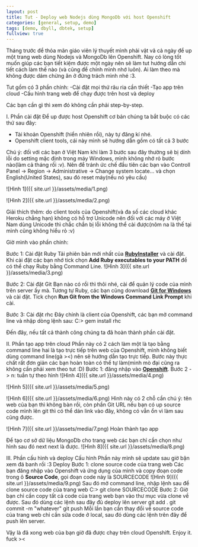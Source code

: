 ```yaml
---
layout: post
title: Tut - Deploy web Nodejs dùng MongoDb với host Openshift
categories: [general, setup, demo]
tags: [demo, dbyll, dbtek, setup]
fullview: true
---
```


Tháng trước để thỏa mãn giáo viên lý thuyết mình phải vật vã cả ngày để up một trang web dùng Nodejs và MongoDb lên Openshift. Nay có lòng tốt muốn giúp các bạn tiết kiệm được một ngày nên sẽ làm tut hướng dẫn chi tiết cách làm thế nào (và cũng để chính mình nhớ luôn). Ai làm theo mà không được dám chừng ăn ở đừng trách mình nhé :3.

Tut gồm có 3 phần chính: 
-Cài đặt mọi thứ râu ria cần thiết 
-Tạo app trên cloud 
-Cấu hình trang web để chạy được trên host và deploy

Các bạn cần gì thì xem đó không cần phải step-by-step.

I. Phần cài đặt
Để up được host Openshift cơ bản chúng ta bắt buộc có các thứ sau đây:
+ Tài khoản Openshift (hiển nhiên rồi), này tự đăng kí nhé.
+ Openshift client tools, cái này mình sẽ hướng dẫn gồm có tất cả 3 bước

Chú ý: đối với các bạn ở Việt Nam khi làm 3 bước sau đây thường sẽ bị dính lỗi do setting mặc định trong máy Windows, mình không nhớ rỏ bước nào(làm cả tháng rồi :v). Nên để tránh ức chế đầu tiên các bạn vào Controll Panel -> Region -> Administrative -> Change system locate... và chọn English(United States), sau đó reset máy(nếu nó yêu cầu)

![Hình 1]({{ site.url }}/assets/media/1.png)

![Hình 2]({{ site.url }}/assets/media/2.png)

Giải thích thêm: do client tools của Openshift(và đa số các cloud khác Heroku chẳng hạn) không có hỗ trợ Unicode nên đối với các máy ở Việt Nam dùng Unicode thì chắc chắn bị lỗi không thể cài được(nôm na là thế tại mình cũng không hiểu rỏ :v) 

Giờ mình vào phần chính:

Bước 1: Cài đặt Ruby
Tải phiên bản mới nhất của <a class="btn btn-default" href="http://rubyinstaller.org/">**RubyInstaller**</a> và cài đặt. 
Khi cài đặt các bạn nhớ tick chọn **Add Ruby executables to your PATH** để có thể chạy Ruby bằng Command Line.
![Hình 3]({{ site.url }}/assets/media/3.png)

Bước 2: Cài đặt Git
Bạn nào có rồi thì thôi nhé, cài để quản lý code của mình trên server ấy mà.
Tương tự Ruby, các bạn cũng download <a class="btn btn-default" href="http://msysgit.github.io/">**Git for Windows**</a> và cài đặt.
Tick chọn **Run Git from the Windows Command Link Prompt** khi cài.

Bước 3: Cài đặt rhc
Đây chính là client của Openshift, các bạn mở command line và nhập dòng lệnh sau:
C:\> gem install rhc

Đến đây, nếu tất cả thành công chúng ta đã hoàn thành phần cài đặt. 

II. Phần tạo app trên cloud
Phần này có 2 cách làm một là tạo bằng command line hai là tạo trực tiếp trên web của Openshift, mình không biết dùng command line(gà ><) nên sẽ hướng dẫn tạo trực tiếp.
Bước này thực chất rất đơn giản các bạn hoàn toàn có thể tự làm(mình mò đại cũng ra không cần phải xem theo tut :D)
Bước 1: đăng nhập vào <a class="btn btn-default" href="http://msysgit.github.io/">**Openshift**</a>.
Bước 2 -> n: tuần tự theo hình
![Hình 4]({{ site.url }}/assets/media/4.png)

![Hình 5]({{ site.url }}/assets/media/5.png)

![Hình 6]({{ site.url }}/assets/media/6.png)
Hình này có 2 chỗ cần chú ý: tên web của bạn thì không bàn rồi, còn phần Git URL nếu bạn có up source code mình lên git thì có thể dán link vào đây, không có vẫn ổn vì làm sau cũng được.  

![Hình 7]({{ site.url }}/assets/media/7.png)
Hoàn thành tạo app

Để tạo cơ sở dữ liệu MongoDb cho trang web các bạn chỉ cần chọn như hình sau đó next next là được.
![Hình 8]({{ site.url }}/assets/media/8.png)

III. Phần cấu hình và deploy
Cấu hình
Phần này mình sẽ update sau giờ bận xem đá banh rồi :3
Deploy
Bước 1: clone source code của trang web
Các bạn đăng nhập vào Openshift và ứng dụng của mình và copy đoạn code trong ô **Source Code**, gọi đoạn code này là SOURCECODE
![Hình 9]({{ site.url }}/assets/media/9.png)
Sau đó mở command line, nhập lệnh sau để clone source code của trang web
C:\> git clone SOURCECODE
Bước 2: 
Giờ bạn chỉ cần copy tất cả code của trang web bạn vào thư mục vừa clone về được. Sau đó dùng các lệnh sau đây đủ deploy lên server
git add .
git commit -m "whatever"
git push
Mỗi lần bạn cần thay đổi về source code của trang web chỉ cần sửa code ở local, sau đó dùng các lệnh trên đây để push lên server.

Vậy là đã xong web của bạn giờ đã được chạy trên cloud Openshift.
Enjoy it.
fuck ><
